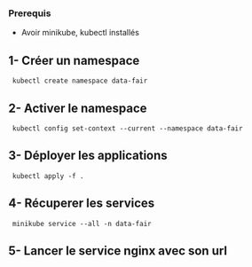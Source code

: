 ### Prerequis
- Avoir minikube, kubectl installés

## 1- Créer un namespace
     kubectl create namespace data-fair
## 2- Activer le namespace
     kubectl config set-context --current --namespace data-fair

## 3- Déployer les applications
     kubectl apply -f .
     
## 4- Récuperer les services
     minikube service --all -n data-fair

## 5- Lancer le service nginx avec son url